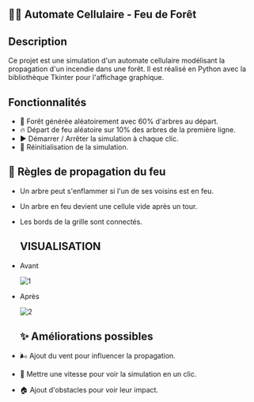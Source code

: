  ## 🌲🔥 Automate Cellulaire - Feu de Forêt 

 ## Description
Ce projet est une simulation d'un automate cellulaire modélisant la propagation d'un incendie dans une forêt. Il est réalisé en Python avec la bibliothèque Tkinter pour l'affichage graphique.

## Fonctionnalités
- 🌳 Forêt générée aléatoirement avec 60% d'arbres au départ.
- 🔥 Départ de feu aléatoire sur 10% des arbres de la première ligne.
- ▶️ Démarrer / Arrêter la simulation à chaque clic.
- 🔄 Réinitialisation de la simulation.

## 📜 Règles de propagation du feu
- Un arbre peut s'enflammer si l'un de ses voisins est en feu.
- Un arbre en feu devient une cellule vide après un tour.
- Les bords de la grille sont connectés.
    ## VISUALISATION
- Avant
  
   ![1](https://github.com/user-attachments/assets/db87a516-33eb-48bd-a8f5-183465bf3b01) 

- Après
  
  ![2](https://github.com/user-attachments/assets/ba8825a6-a4eb-4394-a75d-8a2592afa0d4)



  ## ✨ Améliorations possibles
- 🌬️ Ajout du vent pour influencer la propagation.
- 💨 Mettre une vitesse pour voir la simulation en un clic.
- 🏠 Ajout d'obstacles pour voir leur impact.


